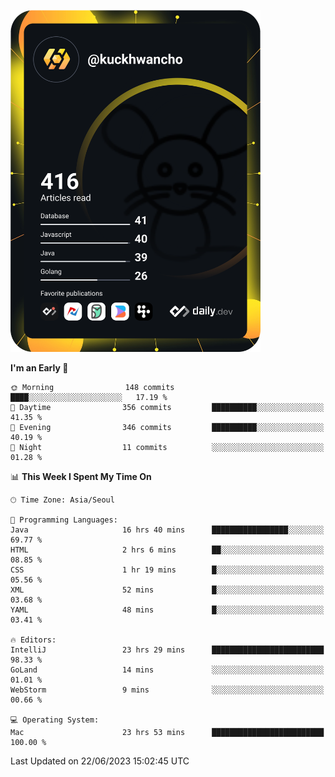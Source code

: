 <a href="https://app.daily.dev/kuckhwancho"><img src="https://github.com/kuckjwi0928/kuckjwi0928/blob/master/devcard.svg" width="400" alt="Kuckjwi Devcard"/></a>

<!--START_SECTION:waka-->
**I'm an Early 🐤** 

```text
🌞 Morning                148 commits         ████░░░░░░░░░░░░░░░░░░░░░   17.19 % 
🌆 Daytime                356 commits         ██████████░░░░░░░░░░░░░░░   41.35 % 
🌃 Evening                346 commits         ██████████░░░░░░░░░░░░░░░   40.19 % 
🌙 Night                  11 commits          ░░░░░░░░░░░░░░░░░░░░░░░░░   01.28 % 
```


📊 **This Week I Spent My Time On** 

```text
🕑︎ Time Zone: Asia/Seoul

💬 Programming Languages: 
Java                     16 hrs 40 mins      █████████████████░░░░░░░░   69.77 % 
HTML                     2 hrs 6 mins        ██░░░░░░░░░░░░░░░░░░░░░░░   08.85 % 
CSS                      1 hr 19 mins        █░░░░░░░░░░░░░░░░░░░░░░░░   05.56 % 
XML                      52 mins             █░░░░░░░░░░░░░░░░░░░░░░░░   03.68 % 
YAML                     48 mins             █░░░░░░░░░░░░░░░░░░░░░░░░   03.41 % 

🔥 Editors: 
IntelliJ                 23 hrs 29 mins      █████████████████████████   98.33 % 
GoLand                   14 mins             ░░░░░░░░░░░░░░░░░░░░░░░░░   01.01 % 
WebStorm                 9 mins              ░░░░░░░░░░░░░░░░░░░░░░░░░   00.66 % 

💻 Operating System: 
Mac                      23 hrs 53 mins      █████████████████████████   100.00 % 
```


 Last Updated on 22/06/2023 15:02:45 UTC
<!--END_SECTION:waka-->
